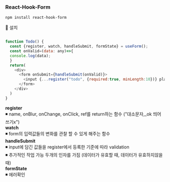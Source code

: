### React-Hook-Form

```
npm install react-hook-form
```
💨 설치

```javascript

function Todo() {
  const {register, watch, handleSubmit, formState} = useForm();
  const onValid=(data: any)=>{
  console.log(data);
  }
  return(
    <div>
      <form onSubmit={handleSubmit(onValid)}>
        <input {...register("todo", {required:true, minLength:10})} placeholder="hey"/>
      </form>
    </div>
  )
}

```
<b>register</b></br>
◾ name, onBlur, onChange, onClick, ref를 return하는 함수 ("대소문자,_ok 띄어쓰기x")</br>
<b>watch</b> </br>
◾ form의 입력값들의 변화를 관찰 할 수 있게 해주는 함수 </br>
<b>handleSubmit</b></br>
◾ input에 담긴 값들을 register에서 등록한 기준에 따라 validation </br>
◾ 추가적인 작업 가능 두개의 인자를 가짐 (데이터가 유효할 때, 데이터가 유효하지않을 때)</br>
<b>formState</b> </br>
◾ 에러확인
